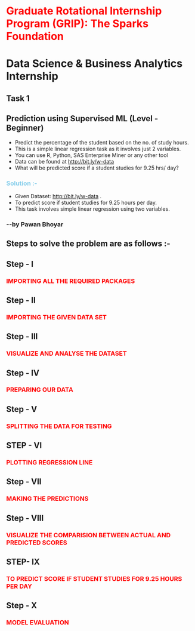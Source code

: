 # <span style="color:red">Graduate Rotational Internship Program (GRIP): The Sparks Foundation</span>
# Data Science & Business Analytics Internship
## Task 1

## Prediction using Supervised ML (Level - Beginner)

* Predict the percentage of the student based on the no. of study hours.
* This is a simple linear regression task as it involves just 2 variables.
* You can use R, Python, SAS Enterprise Miner or any other tool
* Data can be found at http://bit.ly/w-data
* What will be predicted score if a student studies for 9.25 hrs/ day?

### <span style="color:skyblue">Solution :-</span>

* Given Dataset: http://bit.ly/w-data .
* To predict score if student studies for 9.25 hours per day.
* This task involves simple linear regression using two variables.

### --by Pawan Bhoyar

## Steps to solve the problem are as follows :-
## Step - I
### <span style="color:red">IMPORTING ALL THE REQUIRED PACKAGES</span>

## Step - II
### <span style="color:red">IMPORTING THE GIVEN DATA SET</span>

## Step - III
### <span style='color:red'>VISUALIZE AND ANALYSE THE DATASET</span>

## Step - IV
### <span style='color:red'>PREPARING OUR DATA</span>

## Step - V
### <span style="color:red">SPLITTING THE DATA FOR TESTING</SPAN>

## STEP - VI
### <span style='color:red'>PLOTTING REGRESSION LINE</span>

## Step - VII
### <span style='color:red'>MAKING THE PREDICTIONS</span>
## Step - VIII
### <span style='color:red'>VISUALIZE THE COMPARISION BETWEEN ACTUAL AND PREDICTED SCORES</span>
## STEP- IX
### <span style='color:red'>TO PREDICT SCORE IF STUDENT STUDIES FOR 9.25 HOURS PER DAY<span>
## Step - X
### <span style='color:red'>MODEL EVALUATION<span>

